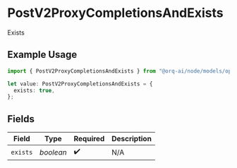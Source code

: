 # PostV2ProxyCompletionsAndExists

Exists

## Example Usage

```typescript
import { PostV2ProxyCompletionsAndExists } from "@orq-ai/node/models/operations";

let value: PostV2ProxyCompletionsAndExists = {
  exists: true,
};
```

## Fields

| Field              | Type               | Required           | Description        |
| ------------------ | ------------------ | ------------------ | ------------------ |
| `exists`           | *boolean*          | :heavy_check_mark: | N/A                |